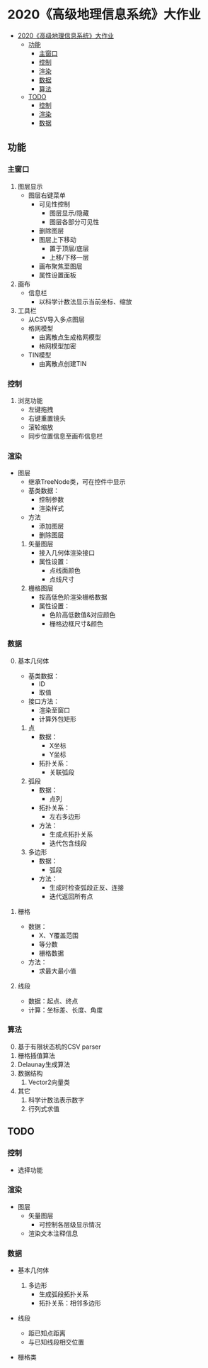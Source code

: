 # 2020《高级地理信息系统》大作业
- [2020《高级地理信息系统》大作业](#2020高级地理信息系统大作业)
    - [功能](#功能)
        - [主窗口](#主窗口)
        - [控制](#控制)
        - [渲染](#渲染)
        - [数据](#数据)
        - [算法](#算法)
    - [TODO](#todo)
        - [控制](#控制-1)
        - [渲染](#渲染-1)
        - [数据](#数据-1)

## 功能

### 主窗口
1. 图层显示
    * 图层右键菜单
        * 可见性控制
            * 图层显示/隐藏
            * 图层各部分可见性
        * 删除图层
        * 图层上下移动
            * 置于顶层/底层
            * 上移/下移一层
        * 画布聚焦至图层
        * 属性设置面板
1. 画布
    * 信息栏
        * 以科学计数法显示当前坐标、缩放
1. 工具栏
    * 从CSV导入多点图层
    * 格网模型
        * 由离散点生成格网模型
        * 格网模型加密
    * TIN模型
        * 由离散点创建TIN

### 控制
1. 浏览功能
    * 左键拖拽
    * 右键重置镜头
    * 滚轮缩放
    * 同步位置信息至画布信息栏

### 渲染
* 图层
    * 继承TreeNode类，可在控件中显示
    * 基类数据：
        * 控制参数
        * 渲染样式
    * 方法
        * 添加图层
        * 删除图层
    1. 矢量图层
        * 接入几何体渲染接口
		* 属性设置：
			* 点线面颜色
			* 点线尺寸
    1. 栅格图层
        * 按高低色阶渲染栅格数据
        * 属性设置：
            * 色阶高低数值&对应颜色
            * 栅格边框尺寸&颜色

### 数据
0. 基本几何体
    * 基类数据：
        * ID
        * 取值
    * 接口方法：
        * 渲染至窗口
        * 计算外包矩形
    1. 点
        * 数据：
            * X坐标
            * Y坐标
        * 拓扑关系：
            * 关联弧段
    1. 弧段
        * 数据：
            * 点列
        * 拓扑关系：
            * 左右多边形
        * 方法：
            * 生成点拓扑关系
            * 迭代包含线段
    1. 多边形
        * 数据：
            * 弧段
        * 方法：
            * 生成时检查弧段正反、连接
            * 迭代返回所有点

1. 栅格
    * 数据：
        * X、Y覆盖范围
        * 等分数
        * 栅格数据
    * 方法：
        * 求最大最小值

1. 线段
    * 数据：起点、终点
    * 计算：坐标差、长度、角度

### 算法
0. 基于有限状态机的CSV parser
1. 栅格插值算法
2. Delaunay生成算法
3. 数据结构
    1. Vector2向量类
4. 其它
    1. 科学计数法表示数字
    2. 行列式求值

## TODO
### 控制
* 选择功能

### 渲染
* 图层
    * 矢量图层
        * 可控制各层级显示情况
    * 渲染文本注释信息

### 数据
* 基本几何体
    1. 多边形
        * 生成弧段拓扑关系
        * 拓扑关系：相邻多边形

* 线段
    * 距已知点距离
    * 与已知线段相交位置

* 栅格类